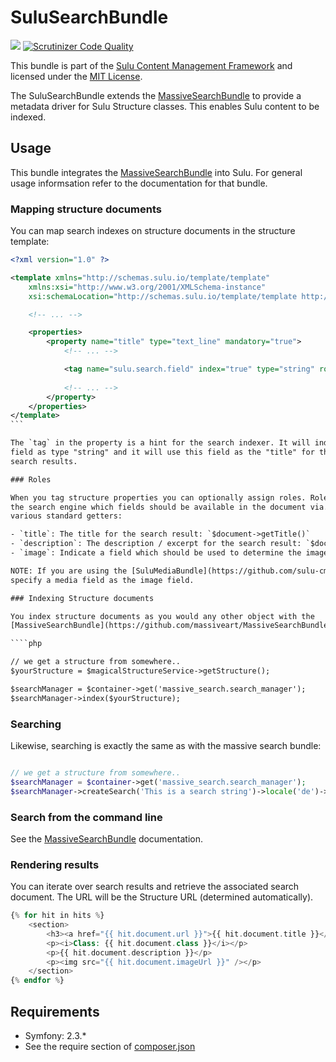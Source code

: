 SuluSearchBundle
================

[![](https://travis-ci.org/sulu-cmf/SuluSearchBundle.png)](https://travis-ci.org/sulu-cmf/SuluSearchBundle)
[![Scrutinizer Code Quality](https://scrutinizer-ci.com/g/sulu-cmf/SuluSearchBundle/badges/quality-score.png?s=ae0673b210ff6dd252a80fbb822e8ac789d24f73)](https://scrutinizer-ci.com/g/sulu-cmf/SuluSearchBundle/)

This bundle is part of the [Sulu Content Management
Framework](https://github.com/sulu-cmf/sulu-standard) and licensed under
the [MIT
License](https://github.com/sulu-cmf/SuluSearchBundle/blob/develop/LICENSE).

The SuluSearchBundle extends the
[MassiveSearchBundle](https://github.com/massiveart/MassiveSearchBundle) to
provide a metadata driver for Sulu Structure classes. This enables Sulu
content to be indexed.

## Usage

This bundle integrates the [MassiveSearchBundle](https://github.com/massiveart/MassiveSearchBundle) into
Sulu. For general usage informsation refer to the documentation for that bundle.

### Mapping structure documents

You can map search indexes on structure documents in the structure template:

````xml
<?xml version="1.0" ?>

<template xmlns="http://schemas.sulu.io/template/template"
    xmlns:xsi="http://www.w3.org/2001/XMLSchema-instance"
    xsi:schemaLocation="http://schemas.sulu.io/template/template http://schemas.sulu.io/template/template-1.0.xsd">

    <!-- ... -->

    <properties>
        <property name="title" type="text_line" mandatory="true">
            <!-- ... -->

            <tag name="sulu.search.field" index="true" type="string" role="title" />
            
            <!-- ... -->
        </property>
    </properties>
</template>
```

The `tag` in the property is a hint for the search indexer. It will index the
field as type "string" and it will use this field as the "title" for the
search results.

### Roles

When you tag structure properties you can optionally assign roles. Roles tell
the search engine which fields should be available in the document via.
various standard getters:

- `title`: The title for the search result: `$document->getTitle()`
- `description`: The description / excerpt for the search result: `$document->getDescription()`
- `image`: Indicate a field which should be used to determine the image URL: `$document->getImageUrl()`

NOTE: If you are using the [SuluMediaBundle](https://github.com/sulu-cmf/SuluMediaBundle)  you can 
specify a media field as the image field.

### Indexing Structure documents

You index structure documents as you would any other object with the
[MassiveSearchBundle](https://github.com/massiveart/MassiveSearchBundle):

````php

// we get a structure from somewhere..
$yourStructure = $magicalStructureService->getStructure();

$searchManager = $container->get('massive_search.search_manager');
$searchManager->index($yourStructure);
````

### Searching 

Likewise, searching is exactly the same as with the massive search bundle:

````php

// we get a structure from somewhere..
$searchManager = $container->get('massive_search.search_manager');
$searchManager->createSearch('This is a search string')->locale('de')->index('content')->go();
````

### Search from the command line

See the [MassiveSearchBundle](https://github.com/massiveart/MassiveSearchBundle) documentation.

### Rendering results

You can iterate over search results and retrieve the associated search
document. The URL will be the Structure URL (determined automatically).

````php
{% for hit in hits %}
    <section>
        <h3><a href="{{ hit.document.url }}">{{ hit.document.title }}</a></h3>
        <p><i>Class: {{ hit.document.class }}</i></p>
        <p>{{ hit.document.description }}</p>
        <p><img src="{{ hit.document.imageUrl }}" /></p>
    </section>
{% endfor %}
````

## Requirements

* Symfony: 2.3.*
* See the require section of [composer.json](https://github.com/sulu-cmf/SuluSearchBundle/blob/develop/composer.json)

